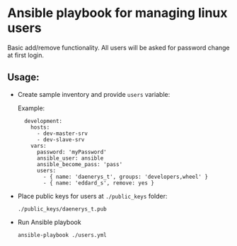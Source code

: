 # Ansible playbook for managing linux users

  Basic add/remove functionality.
  All users will be asked for password change at first login.

## Usage:

  - Create sample inventory and provide `users` variable:

    Example:
    ```
      development:
        hosts:
          - dev-master-srv
          - dev-slave-srv
        vars:
          password: 'myPassword'
          ansible_user: ansible
          ansible_become_pass: 'pass'
          users:
            - { name: 'daenerys_t', groups: 'developers,wheel' }
            - { name: 'eddard_s', remove: yes }
    ```

  - Place public keys for users at `./public_keys` folder:

        ./public_keys/daenerys_t.pub

  - Run Ansible playbook

        ansible-playbook ./users.yml